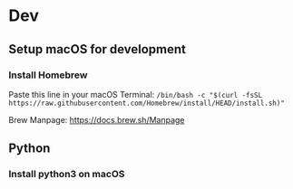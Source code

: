 # Dev


## Setup macOS for development

### Install Homebrew

Paste this line in your macOS Terminal: ```/bin/bash -c "$(curl -fsSL https://raw.githubusercontent.com/Homebrew/install/HEAD/install.sh)"```

Brew Manpage:
https://docs.brew.sh/Manpage


## Python

### Install python3 on macOS



